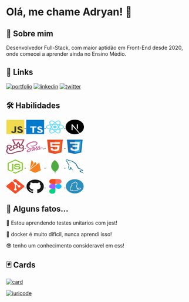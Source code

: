 # Olá, me chame Adryan! 👋


## 🚀 Sobre mim
Desenvolvedor Full-Stack, com maior aptidão em Front-End desde 2020, onde 
comecei a aprender ainda no Ensino Médio. 
## 🔗 Links
[![portfolio](https://img.shields.io/badge/my_portfolio-000?style=for-the-badge&logo=ko-fi&logoColor=white)](https://portfolio-adryans.vercel.app/)
[![linkedin](https://img.shields.io/badge/linkedin-0A66C2?style=for-the-badge&logo=linkedin&logoColor=white)](https://www.linkedin.com/in/adryan-samuel/)
[![twitter](https://img.shields.io/badge/instagram-fe223e?style=for-the-badge&logo=instagram&logoColor=white)](https://instagram.com/dev.adryan)


## 🛠 Habilidades

<a href="https://developer.mozilla.org/en-US/docs/Web/JavaScript" target="_blank"> <img align="center" alt="Javascript icon" height="40" width="50" src="https://github.com/devicons/devicon/blob/master/icons/javascript/javascript-original.svg"> </a>
<a href="https://www.typescriptlang.org" target="_blank"> <img align="center" alt="Typescript icon" height="40" width="50" src="https://github.com/devicons/devicon/blob/master/icons/typescript/typescript-original.svg"> </a>
<a href="https://pt-br.reactjs.org" target="_blank"> <img align="center" alt="React icon" height="40" width="50" src="https://github.com/devicons/devicon/blob/master/icons/react/react-original.svg"> </a>
<a href="https://nextjs.org/" target="_blank"> <img align="center" alt="NextJS icon" height="40" width="50" src="https://github.com/devicons/devicon/blob/master/icons/nextjs/nextjs-original.svg"> </a>

<a href="https://jestjs.io/" target="_blank"> <img align="center" alt="Jest icon" height="40" width="50" src="https://github.com/devicons/devicon/blob/master/icons/jest/jest-plain.svg"> </a>
<a href="https://sass-lang.com/" target="_blank"> <img align="center" alt="SASS icon" height="40" width="50" src="https://github.com/devicons/devicon/blob/master/icons/sass/sass-original.svg"> </a>
<a href="https://developer.mozilla.org/en-US/docs/Web/HTML" target="_blank"> <img align="center" alt="HTML5 icon" height="40" width="50" src="https://github.com/devicons/devicon/blob/master/icons/html5/html5-original.svg"> </a>
<a href="https://developer.mozilla.org/en-US/docs/Web/CSS" target="_blank"> <img align="center" alt="CSS3 icon" height="40" width="50" src="https://github.com/devicons/devicon/blob/master/icons/css3/css3-original.svg"> </a>

<a href="https://nodejs.org/en/" target="_blank"> <img align="center" alt="NodeJS icon" height="40" width="50" src="https://github.com/devicons/devicon/blob/master/icons/nodejs/nodejs-original.svg"> </a>
<a href="https://firebase.google.com/?hl=pt" target="_blank"> <img align="center" alt="Firebase icon" height="40" width="50" src="https://github.com/devicons/devicon/blob/master/icons/firebase/firebase-plain.svg"> </a>
<a href="https://www.mongodb.com/" target="_blank"> <img align="center" alt="MongoDB icon" height="40" width="50" src="https://github.com/devicons/devicon/blob/master/icons/mongodb/mongodb-plain.svg"> </a>
<a href="https://www.mysql.com/" target="_blank"> <img align="center" alt="MySQL icon" height="40" width="50" src="https://github.com/devicons/devicon/blob/master/icons/mysql/mysql-original.svg"> </a>

<a href="https://git-scm.com/" target="_blank"> <img align="center" alt="Git icon" height="40" width="50" src="https://github.com/devicons/devicon/blob/master/icons/git/git-original.svg"> </a>
<a href="https://github.com/" target="_blank"> <img align="center" alt="GitHub icon" height="40" width="50" src="https://github.com/devicons/devicon/blob/master/icons/github/github-original.svg"> </a>
<a href="https://www.figma.com/" target="_blank"> <img align="center" alt="Figma icon" height="40" width="50" src="https://github.com/devicons/devicon/blob/master/icons/figma/figma-original.svg"> </a>
<a href="https://yarnpkg.com/" target="_blank"> <img align="center" alt="Yarn icon" height="40" width="50" src="https://github.com/devicons/devicon/blob/master/icons/yarn/yarn-original.svg"> </a>

## 📌 Alguns fatos...

🧠 Estou aprendendo testes unitarios com jest!

🤣 docker é muito dificil, nunca aprendi isso!

😎 tenho um conhecimento consideravel em css!


## 🃏 Cards

<p align="center">

[![card](https://github-readme-stats.vercel.app/api?username=adryans&theme=dracula&show_icons=true)](https://github.com/anuraghazra/github-readme-stats)

[![iuricode](https://github-readme-stats.vercel.app/api/top-langs/?username=adryans&hide=html&layout=compact=true&theme=dracula)](https://github.com/anuraghazra/github-readme-stats)

</p>
